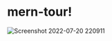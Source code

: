 # mern-tour!

![Screenshot 2022-07-20 220911](https://user-images.githubusercontent.com/75308493/180140291-514a0731-c697-4053-8b77-757b1e88570f.png)

